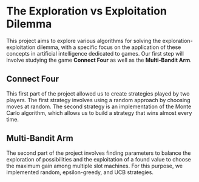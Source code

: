 # The Exploration vs Exploitation Dilemma

This project aims to explore various algorithms for solving the exploration-exploitation dilemma, with a specific focus on the application of these concepts in artificial intelligence dedicated to games. Our first step will involve studying the game **Connect Four** as well as the **Multi-Bandit Arm**.


## Connect Four
This first part of the project allowed us to create strategies played by two players. The first strategy involves using a random approach by choosing moves at random. The second strategy is an implementation of the Monte Carlo algorithm, which allows us to build a strategy that wins almost every time.


## Multi-Bandit Arm
The second part of the project involves finding parameters to balance the exploration of possibilities and the exploitation of a found value to choose the maximum gain among multiple slot machines. For this purpose, we implemented random, epsilon-greedy, and UCB strategies.